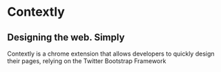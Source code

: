 <h1> Contextly </h1> 
<h2> Designing the web. Simply </h2> 

<p> Contextly is a chrome extension that allows developers to quickly design their pages, relying on the Twitter Bootstrap Framework </p>
